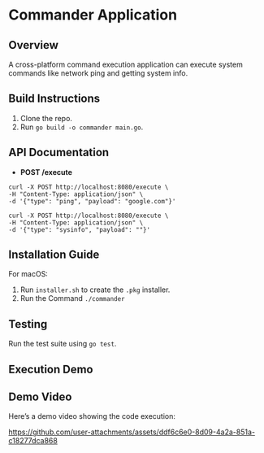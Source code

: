 # Commander Application

## Overview
A cross-platform command execution application can execute system commands like network ping and getting system info.

## Build Instructions
1. Clone the repo.
2. Run `go build -o commander main.go`.

## API Documentation
- **POST /execute**
```
curl -X POST http://localhost:8080/execute \
-H "Content-Type: application/json" \
-d '{"type": "ping", "payload": "google.com"}'

```

```
curl -X POST http://localhost:8080/execute \
-H "Content-Type: application/json" \
-d '{"type": "sysinfo", "payload": ""}'

```

## Installation Guide
For macOS:
1. Run `installer.sh` to create the `.pkg` installer.
2. Run the Command `./commander`


## Testing
Run the test suite using `go test`.

## Execution Demo

## Demo Video

Here’s a demo video showing the code execution:

https://github.com/user-attachments/assets/ddf6c6e0-8d09-4a2a-851a-c18277dca868




